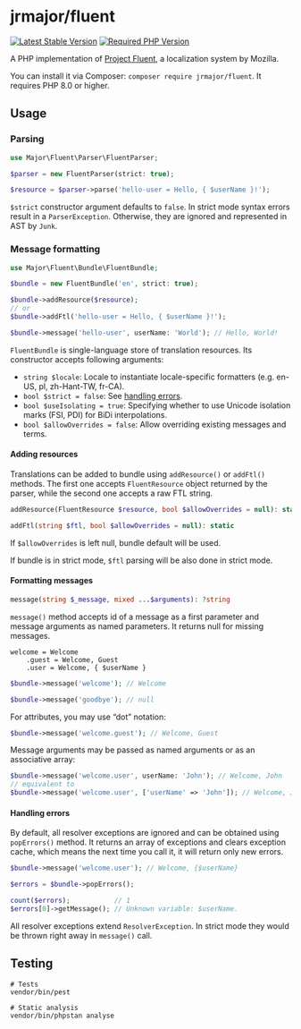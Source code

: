 # jrmajor/fluent

<a href="https://packagist.org/packages/jrmajor/fluent"><img src="https://img.shields.io/packagist/v/jrmajor/fluent.svg" alt="Latest Stable Version"></a>
<a href="https://packagist.org/packages/jrmajor/fluent"><img src="https://img.shields.io/packagist/php-v/jrmajor/fluent.svg" alt="Required PHP Version"></a>

A PHP implementation of [Project Fluent](https://projectfluent.org), a localization system by Mozilla.

You can install it via Composer: `composer require jrmajor/fluent`. It requires PHP 8.0 or higher.

## Usage

### Parsing

```php
use Major\Fluent\Parser\FluentParser;

$parser = new FluentParser(strict: true);

$resource = $parser->parse('hello-user = Hello, { $userName }!');
```

`$strict` constructor argument defaults to `false`. In strict mode syntax errors result in a `ParserException`. Otherwise, they are ignored and represented in AST by `Junk`.

### Message formatting

```php
use Major\Fluent\Bundle\FluentBundle;

$bundle = new FluentBundle('en', strict: true);

$bundle->addResource($resource);
// or
$bundle->addFtl('hello-user = Hello, { $userName }!');

$bundle->message('hello-user', userName: 'World'); // Hello, World!
```

`FluentBundle` is single-language store of translation resources. Its constructor accepts following arguments:

- `string $locale`: Locale to instantiate locale-specific formatters (e.g. en-US, pl, zh-Hant-TW, fr-CA).
- `bool $strict = false`: See [handling errors](#handling-errors).
- `bool $useIsolating = true`:  Specifying whether to use Unicode isolation marks (FSI, PDI) for BiDi interpolations.
- `bool $allowOverrides = false`: Allow overriding existing messages and terms.

#### Adding resources

Translations can be added to bundle using `addResource()` or `addFtl()` methods. The first one accepts `FluentResource` object returned by the parser, while the second one accepts a raw FTL string.

```php
addResource(FluentResource $resource, bool $allowOverrides = null): static

addFtl(string $ftl, bool $allowOverrides = null): static
````

If `$allowOverrides` is left null, bundle default will be used.

If bundle is in strict mode, `$ftl` parsing will be also done in strict mode.

#### Formatting messages

```php
message(string $_message, mixed ...$arguments): ?string
```

`message()` method accepts id of a message as a first parameter and message arguments as named parameters. It returns null for missing messages.

```ftl
welcome = Welcome
    .guest = Welcome, Guest
    .user = Welcome, { $userName }
```
```php
$bundle->message('welcome'); // Welcome

$bundle->message('goodbye'); // null
```

For attributes, you may use “dot” notation:

```php
$bundle->message('welcome.guest'); // Welcome, Guest
```

Message arguments may be passed as named arguments or as an associative array:

```php
$bundle->message('welcome.user', userName: 'John'); // Welcome, John
// equivalent to
$bundle->message('welcome.user', ['userName' => 'John']); // Welcome, John
```

#### Handling errors

By default, all resolver exceptions are ignored and can be obtained using `popErrors()` method. It returns an array of exceptions and clears exception cache, which means the next time you call it, it will return only new errors.

```php
$bundle->message('welcome.user'); // Welcome, {$userName}

$errors = $bundle->popErrors();

count($errors);           // 1
$errors[0]->getMessage(); // Unknown variable: $userName.
```

All resolver exceptions extend `ResolverException`. In strict mode they would be thrown right away in `message()` call.

## Testing

```shell
# Tests
vendor/bin/pest

# Static analysis
vendor/bin/phpstan analyse
```
